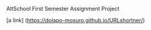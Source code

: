 AltSchool First Semester Assignment Project

[a link] (https://dolapo-mosuro.github.io/URLshortner/)

